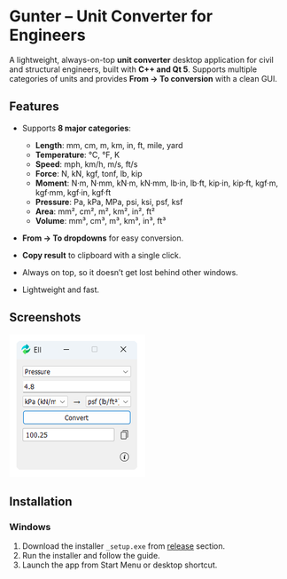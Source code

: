 # Gunter – Unit Converter for Engineers

A lightweight, always-on-top **unit converter** desktop application for civil and structural engineers, built with **C++ and Qt 5**. Supports multiple categories of units and provides **From → To conversion** with a clean GUI.


## Features

- Supports **8 major categories**:
  - **Length**: mm, cm, m, km, in, ft, mile, yard  
  - **Temperature**: °C, °F, K  
  - **Speed**: mph, km/h, m/s, ft/s  
  - **Force**: N, kN, kgf, tonf, lb, kip  
  - **Moment**: N·m, N·mm, kN·m, kN·mm, lb·in, lb·ft, kip·in, kip·ft, kgf·m, kgf·mm, kgf·in, kgf·ft  
  - **Pressure**: Pa, kPa, MPa, psi, ksi, psf, ksf  
  - **Area**: mm², cm², m², km², in², ft²  
  - **Volume**: mm³, cm³, m³, km³, in³, ft³  

- **From → To dropdowns** for easy conversion.
- **Copy result** to clipboard with a single click.
- Always on top, so it doesn’t get lost behind other windows.
- Lightweight and fast.


## Screenshots

![App Screenshot](./assets/screenshot.png)


## Installation

### Windows

1. Download the installer `_setup.exe` from [release](https://github.com/shuvroce/unit-converter/releases) section.
2. Run the installer and follow the guide.  
3. Launch the app from Start Menu or desktop shortcut.  

